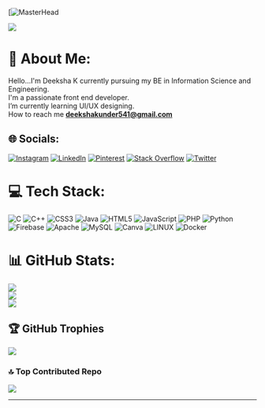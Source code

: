 [![MasterHead](https://camo.githubusercontent.com/0f2df9c6430300192232520a10bc3f09066cee3c6f1205da8490ac2b1d69d9e5/68747470733a2f2f6d69722d73332d63646e2d63662e626568616e63652e6e65742f70726f6a6563745f6d6f64756c65732f646973702f3630313031343131363737303437352e363036386265666634363430612e676966)

[![](https://visitcount.itsvg.in/api?id=deekshak541&icon=0&color=0)](https://visitcount.itsvg.in)

# 💫 About Me:
Hello...I'm Deeksha K currently pursuing my BE in Information Science and Engineering.<br>I'm a passionate front end developer.<br>I’m currently learning UI/UX designing.<br> How to reach me **deekshakunder541@gmail.com**<br>


## 🌐 Socials:
[![Instagram](https://img.shields.io/badge/Instagram-%23E4405F.svg?logo=Instagram&logoColor=white)](https://instagram.com/___deekshakunder) [![LinkedIn](https://img.shields.io/badge/LinkedIn-%230077B5.svg?logo=linkedin&logoColor=white)](https://linkedin.com/in/deekshak) [![Pinterest](https://img.shields.io/badge/Pinterest-%23E60023.svg?logo=Pinterest&logoColor=white)](https://pinterest.com/deekshak22541) [![Stack Overflow](https://img.shields.io/badge/-Stackoverflow-FE7A16?logo=stack-overflow&logoColor=white)](https://stackoverflow.com/users/22057098) [![Twitter](https://img.shields.io/badge/Twitter-%231DA1F2.svg?logo=Twitter&logoColor=white)](https://twitter.com/Deeksha541) 

# 💻 Tech Stack:
![C](https://img.shields.io/badge/c-%2300599C.svg?style=for-the-badge&logo=c&logoColor=white) ![C++](https://img.shields.io/badge/c++-%2300599C.svg?style=for-the-badge&logo=c%2B%2B&logoColor=white) ![CSS3](https://img.shields.io/badge/css3-%231572B6.svg?style=for-the-badge&logo=css3&logoColor=white) ![Java](https://img.shields.io/badge/java-%23ED8B00.svg?style=for-the-badge&logo=java&logoColor=white) ![HTML5](https://img.shields.io/badge/html5-%23E34F26.svg?style=for-the-badge&logo=html5&logoColor=white) ![JavaScript](https://img.shields.io/badge/javascript-%23323330.svg?style=for-the-badge&logo=javascript&logoColor=%23F7DF1E) ![PHP](https://img.shields.io/badge/php-%23777BB4.svg?style=for-the-badge&logo=php&logoColor=white) ![Python](https://img.shields.io/badge/python-3670A0?style=for-the-badge&logo=python&logoColor=ffdd54) ![Firebase](https://img.shields.io/badge/firebase-%23039BE5.svg?style=for-the-badge&logo=firebase) ![Apache](https://img.shields.io/badge/apache-%23D42029.svg?style=for-the-badge&logo=apache&logoColor=white) ![MySQL](https://img.shields.io/badge/mysql-%2300f.svg?style=for-the-badge&logo=mysql&logoColor=white) ![Canva](https://img.shields.io/badge/Canva-%2300C4CC.svg?style=for-the-badge&logo=Canva&logoColor=white) ![LINUX](https://img.shields.io/badge/Linux-FCC624?style=for-the-badge&logo=linux&logoColor=black) ![Docker](https://img.shields.io/badge/docker-%230db7ed.svg?style=for-the-badge&logo=docker&logoColor=white)
# 📊 GitHub Stats:
![](https://github-readme-stats.vercel.app/api?username=deekshak541&theme=dark&hide_border=false&include_all_commits=true&count_private=true)<br/>
![](https://github-readme-streak-stats.herokuapp.com/?user=deekshak541&theme=dark&hide_border=false)<br/>
![](https://github-readme-stats.vercel.app/api/top-langs/?username=deekshak541&theme=dark&hide_border=false&include_all_commits=true&count_private=true&layout=compact)

## 🏆 GitHub Trophies
![](https://github-profile-trophy.vercel.app/?username=deekshak541&theme=nord&no-frame=false&no-bg=false&margin-w=4)

### 🔝 Top Contributed Repo
![](https://github-contributor-stats.vercel.app/api?username=deekshak541&limit=5&theme=dark&combine_all_yearly_contributions=true)

---

